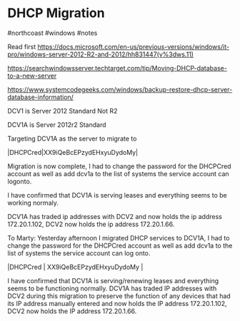 # DHCP Migration
#northcoast #windows #notes 

Read first
https://docs.microsoft.com/en-us/previous-versions/windows/it-pro/windows-server-2012-R2-and-2012/hh831447(v%3dws.11)

https://searchwindowsserver.techtarget.com/tip/Moving-DHCP-database-to-a-new-server

https://www.systemcodegeeks.com/windows/backup-restore-dhcp-server-database-information/

DCV1 is Server 2012 Standard Not R2

DCV1A is Server 2012r2 Standard

Targeting DCV1A as the server to migrate to

|DHCPCred|XX9iQeBcEPzydEHxyuDydoMy|

Migration is now complete, I had to change the password for the DHCPCred account as well as add dcv1a to the list of systems the service account can logonto.

I have confirmed that DCV1A is serving leases and everything seems to be working normaly.

DCV1A has traded ip addresses with DCV2 and now holds the ip address 172.20.1.102, DCV2 now holds the ip address 172.20.1.66.

To Marty:
Yesterday afternoon I migrated DHCP services to DCV1A, I had to change the password for the DHCPCred account as well as add dcv1a to the list of systems the service account can log onto.

|DHCPCred	| XX9iQeBcEPzydEHxyuDydoMy |

I have confirmed that DCV1A is serving/renewing leases and everything seems to be functioning normally.
DCV1A has traded IP addresses with DCV2 during this migration to preserve the function of any devices that had its IP address manually entered and now holds the IP address 172.20.1.102, DCV2 now holds the IP address 172.20.1.66.